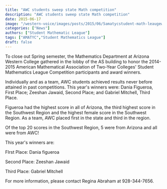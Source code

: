 ```yaml
---
title: "AWC students sweep state Math competition"
description: "AWC students sweep state Math competition"
date: 2015-06-17
image: "/western-voice/images/posts/2015/06/5amatycstudent-math-leaugeweb.jpg"
categories: ["News"]
authors: ["Student Mathematic League"]
tags: ["AMATYC","Student Mathematics League"]
draft: false
---
```

To close out Spring semester, the Mathematics Department at Arizona Western College gathered in the lobby of the AS building to honor the 2014-2015 American Mathematical Association of Two-Year Colleges' Student Mathematics League Competition participants and award winners.

Individually and as a team, AWC students achieved results never before attained in past competitions. This year's winners were: Dania Figueroa, First Place; Zeeshan Jawaid, Second Place; and Gabriel Mitchell, Third Place.

Figueroa had the highest score in all of Arizona, the third highest score in the Southwest Region and the highest female score in the Southwest Region. As a team, AWC placed first in the state and third in the region.

Of the top 20 scores in the Southwest Region, 5 were from Arizona and all were from AWC!

This year's winners are:

FIrst Place: Dania figueroa

Second Place: Zeeshan Jawaid

Third Place: Gabriel Mitchell

For more information, please contact Regina Abraham at 928-344-7656.